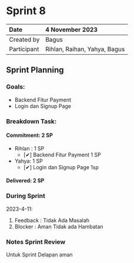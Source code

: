 # Sprint 8

|Date|4 November 2023|
| :- | :- |
|Created by|Bagus|
|Participant|Rihlan, Raihan, Yahya, Bagus|
## Sprint Planning
### Goals:
- Backend Fitur Payment
- Login dan Signup Page


### Breakdown Task:
#### Commitment: 2 SP
- Rihlan : 1 SP
  - [✔] Backend Fitur Payment 1 SP
- Yahya: 1 SP
  - [✔] Login dan Signup Page 1sp

        
#### Delivered:	 2 SP
### During Sprint
2023-4-11:

1. Feedback : Tidak Ada Masalah
2. Blocker : Aman Tidak ada Hambatan
### Notes Sprint Review
Untuk Sprint Delapan aman
